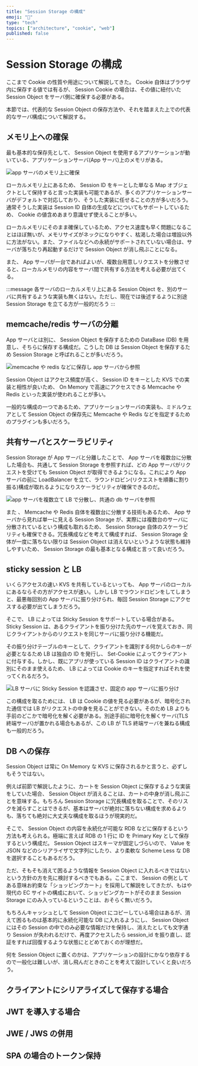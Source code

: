 ```yaml
---
title: "Session Storage の構成"
emoji: "📝"
type: "tech"
topics: ["architecture", "cookie", "web"]
published: false
---
```


# Session Storage の構成

ここまで Cookie の性質や用途について解説してきた。 Cookie 自体はブラウザ内に保存する値では有るが、 Session Cookie の場合は、その値に紐付いた Session Object をサーバ側に確保する必要がある。

本節では、代表的な Session Object の保存方法や、それを踏まえた上での代表的なサーバ構成について解説する。


## メモリ上への確保

最も基本的な保存先として、 Session Object を使用するアプリケーションが動いている、アプリケーションサーバ(App サーバ)上のメモリがある。

![app サーバのメモリ上に確保](https://cacoo.com/diagrams/L0Jn5wPiobCrsSDy-C6DDF.png)

ローカルメモリ上にあるため、 Session ID をキーとした単なる Map オブジェクトとして保持すると言った実装も可能であるが、多くのアプリケーションサーバがデフォルトで対応しており、そうした実装に任せることの方が多いだろう。通常そうした実装は Session ID 自体の生成などについてもサポートしているため、 Cookie の値含めあまり意識せず使えることが多い。

ローカルメモリにそのまま確保しているため、アクセス速度も早く問題になることはほぼ無いが、メモリサイズがネックになりやすく、枯渇した場合は増設以外に方法がない。また、ファイルなどへの永続がサポートされていない場合は、サーバが落ちたり再起動するだけで Session Object が消し飛ぶことになる。

また、 App サーバが一台であればよいが、複数台用意しリクエストを分散させると、ローカルメモリの内容をサーバ間で共有する方法を考える必要が出てくる。

:::message
各サーバのローカルメモリ上にある Session Object を、別のサーバに共有するような実装も無くはない。ただし、現在では後述するように別途 Session Storage を立てる方が一般的だろう
:::


## memcache/redis サーバの分離

App サーバとは別に、 Session Object を保存するための DataBase (DB) を用意し、そちらに保存する構成だ。こうした DB は Session Object を保存するため Session Storage と呼ばれることが多いだろう。

![memcache や redis などに保存し app サーバから参照](https://cacoo.com/diagrams/L0Jn5wPiobCrsSDy-7F6D7.png)

Session Object はアクセス頻度が高く、 Session ID をキーとした KVS での実装と相性が良いため、 On Memory で高速にアクセスできる Memcache や Redis といった実装が使われることが多い。

一般的な構成の一つであるため、アプリケーションサーバの実装も、ミドルウェアとして Session Object の保存先に Memcache や Redis などを指定するためのプラグインも多いだろう。


## 共有サーバとスケーラビリティ

Session Storage が App サーバと分離したことで、 App サーバを複数台に分散した場合も、共通して Session Storage を参照すれば、どの App サーバがリクエストを受けても Session Object が取得できるようになる。これにより App サーバの前に LoadBalancer を立て、ラウンドロビン(リクエストを順番に割り振る)構成が取れるようになりスケーラビリティが確保できるのだ。

![app サーバを複数立て LB で分散し、共通の db サーバを参照](https://cacoo.com/diagrams/L0Jn5wPiobCrsSDy-FD2CC.png)

また 、 Memcache や Redis 自体を複数台に分散する技術もあるため、 App サーバから見れば単一に見える Session Storage が、実際には複数台のサーバに分散されているという構成も取れるため、 Session Storage 自体のスケーラビリティも確保できる。冗長構成などを考えて構成すれば、 Session Storage 全体が一度に落ちない限りは Session Object は消えないというような状態も維持しやすいため、 Session Storage の最も基本となる構成と言って良いだろう。


## sticky session と LB

いくらアクセスの速い KVS を共有しているといっても、 App サーバのローカルにあるならその方がアクセスが速い。しかし LB でラウンドロビンをしてしまうと、最悪毎回別の App サーバに振り分けられ、毎回 Session Storage にアクセスする必要が出てしまうだろう。

そこで、 LB によっては Sticky Session をサポートしている場合がある。 Sticky Session は、あるクライアントを振り分けた先のサーバを覚えておき、同じクライアントからのリクエストを同じサーバに振り分ける機能だ。

その振り分けテーブルのキーとして、クライアントを識別する何かしらのキーが必要となるため LB は独自の ID を発行し、 Set-Cookie によってクライアントに付与する。しかし、既にアプリが使っている Session ID はクライアントの識別にそのまま使えるため、 LB によっては Cookie のキーを指定すればそれを使ってくれるだろう。

![LB サーバに Sticky Session を認識させ、固定の app サーバに振り分け](https://cacoo.com/diagrams/L0Jn5wPiobCrsSDy-ED651.png)

この構成を取るためには、 LB は Cookie の値を見る必要があるが、暗号化された通信では LB がリクエストの中身を見ることができない。そのため LB よりも手前のどこかで暗号化を解く必要がある。別途手前に暗号化を解くサーバ(TLS 終端サーバ)が置かれる場合もあるが、この LB が TLS 終端サーバを兼ねる構成も一般的だろう。


## DB への保存

Session Object は常に On Memory な KVS に保存されるかと言うと、必ずしもそうではない。

例えば前節で解説したように、カートを Session Object に保存するような実装をしていた場合、 Session Object が消えることは、カートの中身が消し飛ぶことを意味する。もちろん Session Storage に冗長構成を取ることで、そのリスクを減らすことはできるが、基本はサーバが絶対に落ちない構成を求めるよりも、落ちても絶対に大丈夫な構成を取るほうが現実的だ。

そこで、 Session Object の内容を永続化が可能な RDB などに保存するという方法も考えられる。極端に言えば RDB の 1 行に ID を Primary Key として保存するという構成だ。 Session Object はスキーマが固定しづらいので、 Value を JSON などのシリアライザで文字列にしたり、より柔軟な Scheme Less な DB を選択することもあるだろう。

ただ、そもそも消えて困るような情報を Session Object に入れるべきではないという方針の方を先に検討するべきでもある。ここまで、 Session の例としてある意味お約束な「ショッピングカート」を採用して解説をしてきたが、もはや現代の EC サイトの構成において、ショッピングカートがそのまま Session Storage にのみ入っているということは、おそらく無いだろう。

もちろんキャッシュとして Session Object にコピーしている場合はあるが、消えて困るものは基本的に永続化可能な DB に入れるようにし、 Session Object にはその Session の中でのみ必要な情報だけを保持し、消えたとしても文字通り Session が失われるだけで、再度アクセスしたら session_id を振り直し、認証をすれば回復するような状態にとどめておくのが理想だ。

何を Session Object に置くのかは、アプリケーションの設計にかなり依存するので一般化は難しいが、消し飛んだときのことを考えて設計していくと良いだろう。


## クライアントにシリアライズして保存する場合


## JWT を導入する場合


## JWE / JWS の併用


## SPA の場合のトークン保持
